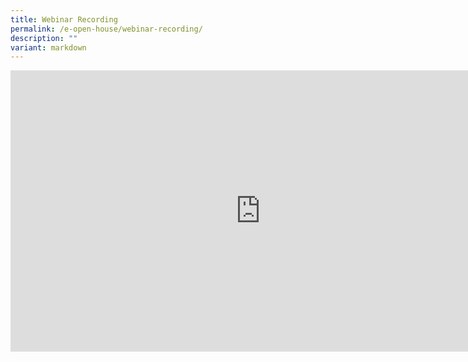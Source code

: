 ```yaml
---
title: Webinar Recording
permalink: /e-open-house/webinar-recording/
description: ""
variant: markdown
---
```

<iframe allowfullscreen="" allow="accelerometer; autoplay; clipboard-write; encrypted-media; gyroscope; picture-in-picture; web-share" frameborder="0" title="YouTube video player" src="https://www.youtube.com/embed/-kHbXouVEcc?si=ZFFsPN1LMRCrdXzO" height="450" width="800"></iframe>